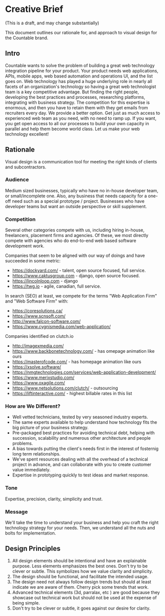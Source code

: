 # Creative Brief

(This is a draft, and may change substantially)

This document outlines our rationale for, and approach to visual design for the Countable brand.

## Intro

Countable wants to solve the problem of building a great web technology integration pipeline for your product. Your product needs web applications, APIs, mobile apps, web based automation and operations UI, and the list goes on. Web technology has played a huge underlying role in nearly all facets of an organization's technology so having a great web technologist team is a key competitive advantage. But finding the right people, developing the best practices and processes, researching platforms, integrating with business strategy. The competition for this expertise is enormous, and then you have to retain them with they get emails from recruiters every day. We provide a better option. Get just as much access to experienced web team as you need, with no need to ramp up. If you want, you get open access to all our processes to build your own capacity in parallel and help them become world class. Let us make your web technology excellent!

## Rationale

Visual design is a communication tool for meeting the right kinds of clients and subcontractors.

### Audience

Medium sized businesses, typically who have no in-house developer team, or small/incomplete one. Also, any business that needs capacity for a one-off need such as a special prototype / project. Businesses who have developer teams but want an outside perspective or skill supplement.

### Competition

Several other categories compete with us, including hiring in-house, freelancers, placement firms and agencies. Of these, we most directly compete with agencies who do end-to-end web based software development work.

Companies that seem to be aligned with our way of doings and have succeeded in some metric:
  * https://dockyard.com/ - talent, open source focused, full service.
  * https://www.caktusgroup.com - django, open source focused.
  * https://lincolnloop.com - django
  * https://twg.io - agile, canadian, full service.

In search (SEO) at least, we compete for the terms "Web Application Firm" and "Web Software Firm" with:
  * https://coresolutions.ca/
  * https://www.scnsoft.com/
  * http://www.falcon-software.com/
  * https://www.cygnismedia.com/web-application/

Companies identified on clutch.io
  * http://imagexmedia.com/
  * https://www.backbonetechnology.com/ - has omepage animation like ours
  * https://masterofcode.com/ - has homepage animation like ours
  * https://xsolve.software/
  * https://nmgtechnologies.com/services/web-application-development/
  * https://www.merixstudio.com/
  * https://www.oxagile.com/
  * https://www.netsolutions.com/clutch/ - outsourcing
  * https://liftinteractive.com/ - highest billable rates in this list


 
### How are We Different?

  * Well vetted technicians, tested by very seasoned industry experts.
  * The same experts available to help understand how technology fits the big picture of your business strategy.
  * Pre-packaged best practices for avoiding technical debt, helping with succession, scalability and numerous other architecture and people problems.
  * A bias towards putting the client's needs first in the interest of fosternig long term relationships.
  * We've spent resources dealing with all the overhead of a technical project in advance, and can collaborate with you to create customer value immediately.
  * Expertise in prototyping quickly to test ideas and market response.

### Tone

Expertise, precision, clarity, simplicity and trust.

### Message

We'll take the time to understand your business and help you craft the right technology strategy for your needs. Then, we understand all the nuts and bolts for implementation.

## Design Principles

1. All design elements should be intentional and have an explainable purpose. Less elements emphasizes the best ones. Don't try to be clever or subtle. This symbolizes how we value clarity and simplicity.
2. The design should be functional, and facilitate the intended usage.
3. The design need not always follow design trends but should at least indicate we are aware of them. Cherry pick some trends that work.
4. Advanced technical elements (3d, parralax, etc ) are good because they showcase out technical work but should not be used at the expense of being simple.
5. Don't try to be clever or subtle, it goes against our desire for clarity.
